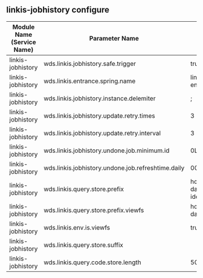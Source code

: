 ## linkis-jobhistory configure


| Module Name (Service Name) | Parameter Name | Default Value | Description |Used|
| -------- | -------- | ----- |----- |  -----   |
|linkis-jobhistory|wds.linkis.jobhistory.safe.trigger |true|jobhistory.safe.trigger|
|linkis-jobhistory|wds.linkis.entrance.spring.name| linkis-cg-entrance |entrance.spring.name|
|linkis-jobhistory|wds.linkis.jobhistory.instance.delemiter|;|jobhistory.instance.delemiter|
|linkis-jobhistory|wds.linkis.jobhistory.update.retry.times| 3|jobhistory.update.retry.times|
|linkis-jobhistory|wds.linkis.jobhistory.update.retry.interval|3 * 1000 |jobhistory.update.retry.interval|
|linkis-jobhistory|wds.linkis.jobhistory.undone.job.minimum.id| 0L|jobhistory.undone.job.minimum.id  |
|linkis-jobhistory|wds.linkis.jobhistory.undone.job.refreshtime.daily|00:15| jobhistory.undone.job.refreshtime.daily|
|linkis-jobhistory|wds.linkis.query.store.prefix| hdfs:///apps-data/bdp-ide/ |query.store.prefix|
|linkis-jobhistory|wds.linkis.query.store.prefix.viewfs| hdfs:///apps-data/ |query.store.prefix.viewfs |
|linkis-jobhistory|wds.linkis.env.is.viewfs| true|env.is.viewfs|
|linkis-jobhistory|wds.linkis.query.store.suffix| |linkis.query.store.suffix|
|linkis-jobhistory|wds.linkis.query.code.store.length|50000| query.code.store.length|




